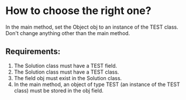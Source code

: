 # How to choose the right one?

In the main method, set the Object obj to an instance of the TEST class.
Don't change anything other than the main method.


## Requirements:
1. The Solution class must have a TEST field.
2. The Solution class must have a TEST class.
3. The field obj must exist in the Solution class.
4. In the main method, an object of type TEST (an instance of the TEST class) must be stored 
	in the obj field.